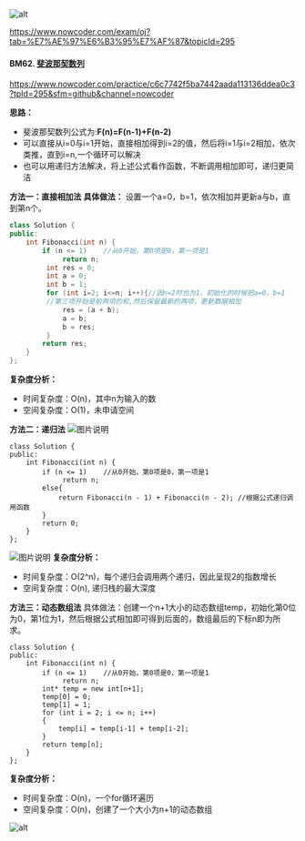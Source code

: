 ![alt](https://uploadfiles.nowcoder.com/bm/top101-head.jpg)

https://www.nowcoder.com/exam/oj?tab=%E7%AE%97%E6%B3%95%E7%AF%87&topicId=295

#### BM62. [斐波那契数列](https://www.nowcoder.com/practice/c6c7742f5ba7442aada113136ddea0c3?tpId=295&sfm=github&channel=nowcoder)

https://www.nowcoder.com/practice/c6c7742f5ba7442aada113136ddea0c3?tpId=295&sfm=github&channel=nowcoder

**思路：**
- 斐波那契数列公式为:**F(n)=F(n-1)+F(n-2)**
- 可以直接从i=0与i=1开始，直接相加得到i=2的值，然后将i=1与i=2相加，依次类推，直到i=n,一个循环可以解决
- 也可以用递归方法解决，将上述公式看作函数，不断调用相加即可，递归更简洁

**方法一：直接相加法**
**具体做法：**
设置一个a=0，b=1，依次相加并更新a与b，直到第n个。
```c++
class Solution {
public:
    int Fibonacci(int n) {
        if (n <= 1)    //从0开始，第0项是0，第一项是1
             return n;
         int res = 0;
         int a = 0;
         int b = 1;
         for (int i=2; i<=n; i++){//因n=2时也为1，初始化的时候把a=0，b=1
         //第三项开始是前两项的和,然后保留最新的两项，更新数据相加
             res = (a + b);
             a = b;
             b = res;
         }
        return res;
    }
};
```
**复杂度分析：**
- 时间复杂度：O(n)，其中n为输入的数
- 空间复杂度：O(1)，未申请空间

**方法二：递归法**
![图片说明](https://uploadfiles.nowcoder.com/images/20210713/397721558_1626169439524/4A47A0DB6E60853DEDFCFDF08A5CA249 "图片标题") 
```
class Solution {
public:
    int Fibonacci(int n) {
        if (n <= 1)    //从0开始，第0项是0，第一项是1
             return n;
        else{
            return Fibonacci(n - 1) + Fibonacci(n - 2); //根据公式递归调用函数
        }
        return 0;
    }
};
```
![图片说明](https://uploadfiles.nowcoder.com/images/20210713/397721558_1626169716389/FB5C81ED3A220004B71069645F112867 "图片标题") 
**复杂度分析：**
- 时间复杂度：O(2^n)，每个递归会调用两个递归，因此呈现2的指数增长
- 空间复杂度：O(n), 递归栈的最大深度

**方法三：动态数组法**
具体做法：创建一个n+1大小的动态数组temp，初始化第0位为0，第1位为1，然后根据公式相加即可得到后面的，数组最后的下标n即为所求。
```
class Solution {
public:
    int Fibonacci(int n) {
        if (n <= 1)    //从0开始，第0项是0，第一项是1
             return n;
        int* temp = new int[n+1];
	    temp[0] = 0;
	    temp[1] = 1;
	    for (int i = 2; i <= n; i++)
	    {
		    temp[i] = temp[i-1] + temp[i-2];
	    }
	    return temp[n];
    }
};
```
**复杂度分析：**
- 时间复杂度：O(n)，一个for循环遍历
- 空间复杂度：O(n)，创建了一个大小为n+1的动态数组

![alt](https://uploadfiles.nowcoder.com/bm/top101-tail.jpg)